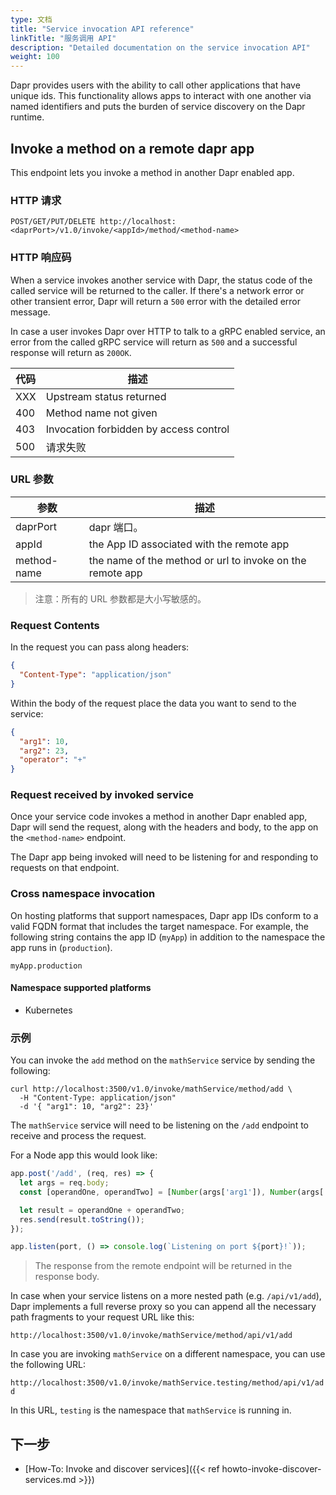 ```yaml
---
type: 文档
title: "Service invocation API reference"
linkTitle: "服务调用 API"
description: "Detailed documentation on the service invocation API"
weight: 100
---
```


Dapr provides users with the ability to call other applications that have unique ids. This functionality allows apps to interact with one another via named identifiers and puts the burden of service discovery on the Dapr runtime.

## Invoke a method on a remote dapr app

This endpoint lets you invoke a method in another Dapr enabled app.

### HTTP 请求

```
POST/GET/PUT/DELETE http://localhost:<daprPort>/v1.0/invoke/<appId>/method/<method-name>
```

### HTTP 响应码

When a service invokes another service with Dapr, the status code of the called service will be returned to the caller. If there's a network error or other transient error, Dapr will return a `500` error with the detailed error message.

In case a user invokes Dapr over HTTP to talk to a gRPC enabled service, an error from the called gRPC service will return as `500` and a successful response will return as `200OK`.

| 代码  | 描述                                     |
| --- | -------------------------------------- |
| XXX | Upstream status returned               |
| 400 | Method name not given                  |
| 403 | Invocation forbidden by access control |
| 500 | 请求失败                                   |

### URL 参数

| 参数          | 描述                                                        |
| ----------- | --------------------------------------------------------- |
| daprPort    | dapr 端口。                                                  |
| appId       | the App ID associated with the remote app                 |
| method-name | the name of the method or url to invoke on the remote app |

> 注意：所有的 URL 参数都是大小写敏感的。

### Request Contents

In the request you can pass along headers:

```json
{
  "Content-Type": "application/json"
}
```

Within the body of the request place the data you want to send to the service:

```json
{
  "arg1": 10,
  "arg2": 23,
  "operator": "+"
}
```

### Request received by invoked service

Once your service code invokes a method in another Dapr enabled app, Dapr will send the request, along with the headers and body, to the app on the `<method-name>` endpoint.

The Dapr app being invoked will need to be listening for and responding to requests on that endpoint.

### Cross namespace invocation

On hosting platforms that support namespaces, Dapr app IDs conform to a valid FQDN format that includes the target namespace. For example, the following string contains the app ID (`myApp`) in addition to the namespace the app runs in (`production`).

```
myApp.production
```

#### Namespace supported platforms

- Kubernetes

### 示例

You can invoke the `add` method on the `mathService` service by sending the following:

```shell
curl http://localhost:3500/v1.0/invoke/mathService/method/add \
  -H "Content-Type: application/json"
  -d '{ "arg1": 10, "arg2": 23}'
```

The `mathService` service will need to be listening on the `/add` endpoint to receive and process the request.

For a Node app this would look like:

```js
app.post('/add', (req, res) => {
  let args = req.body;
  const [operandOne, operandTwo] = [Number(args['arg1']), Number(args['arg2'])];

  let result = operandOne + operandTwo;
  res.send(result.toString());
});

app.listen(port, () => console.log(`Listening on port ${port}!`));
```

> The response from the remote endpoint will be returned in the response body.

In case when your service listens on a more nested path (e.g. `/api/v1/add`), Dapr implements a full reverse proxy so you can append all the necessary path fragments to your request URL like this:

`http://localhost:3500/v1.0/invoke/mathService/method/api/v1/add`

In case you are invoking `mathService` on a different namespace, you can use the following URL:

`http://localhost:3500/v1.0/invoke/mathService.testing/method/api/v1/add`

In this URL, `testing` is the namespace that `mathService` is running in.

## 下一步
- [How-To: Invoke and discover services]({{< ref howto-invoke-discover-services.md >}})
